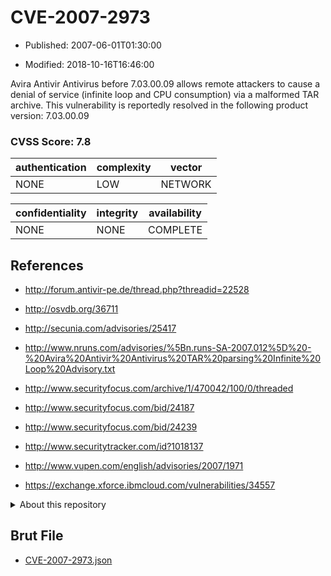 # CVE-2007-2973

- Published: 2007-06-01T01:30:00

- Modified: 2018-10-16T16:46:00

Avira Antivir Antivirus before 7.03.00.09 allows remote attackers to cause a denial of service (infinite loop and CPU consumption) via a malformed TAR archive. This vulnerability is reportedly resolved in the following product version: 7.03.00.09

### CVSS Score: **7.8**

| authentication | complexity | vector |
| --- | --- | --- |
| NONE | LOW | NETWORK |

| confidentiality | integrity | availability |
| --- | --- | --- |
| NONE | NONE | COMPLETE |

## References

* http://forum.antivir-pe.de/thread.php?threadid=22528

* http://osvdb.org/36711

* http://secunia.com/advisories/25417

* http://www.nruns.com/advisories/%5Bn.runs-SA-2007.012%5D%20-%20Avira%20Antivir%20Antivirus%20TAR%20parsing%20Infinite%20Loop%20Advisory.txt

* http://www.securityfocus.com/archive/1/470042/100/0/threaded

* http://www.securityfocus.com/bid/24187

* http://www.securityfocus.com/bid/24239

* http://www.securitytracker.com/id?1018137

* http://www.vupen.com/english/advisories/2007/1971

* https://exchange.xforce.ibmcloud.com/vulnerabilities/34557

<details>
<summary>About this repository</summary> 

  This repository is part of the project [Live Hack CVE](https://github.com/Live-Hack-CVE). Main website can be found [www.live-hack.org](https://www.live-hack.org) 
  
  Made by [Sn0wAlice](https://github.com/Sn0wAlice) for the people that care about security and need to have a feed of the latest CVEs. Hope you enjoy it, don't forget to star the repo and follow me on [Twitter](https://twitter.com/Sn0wAlice) and [Github](https://github.com/Sn0wAlice). And that is my [personnal website](https://www.alice-snow.me/)

  - [Home Page](https://github.com/Live-Hack-CVE)
  - [Framework](https://github.com/Live-Hack-CVE/cve-framework)
  - [CVE database](https://github.com/Live-Hack-CVE/full_database)
  - [Changelog](https://github.com/Live-Hack-CVE/Changelog)
</details>

## Brut File

* [CVE-2007-2973.json](https://raw.githubusercontent.com/Live-Hack-CVE/full_database/main/cves/2007/CVE-2007-2973.json)

